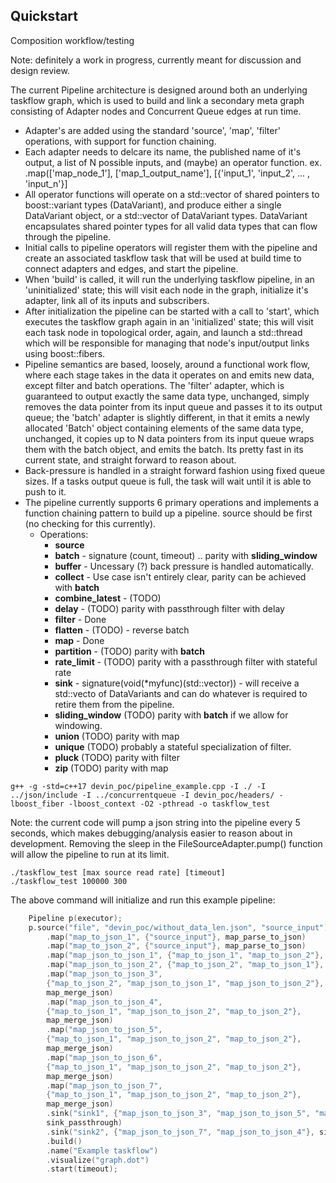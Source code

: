 ## Quickstart

Composition workflow/testing

Note: definitely a work in progress, currently meant for discussion and design review.

The current Pipeline architecture is designed around both an underlying taskflow graph, which is used to build and
    link a secondary meta graph consisting of Adapter nodes and Concurrent Queue edges at run time.

- Adapter's are added using the standard 'source', 'map', 'filter' operations, with support for function chaining.
- Each adapter needs to delcare its name, the published name of it's output, a list of N possible inputs, and (maybe)
  an operator function.
  ex. .map(\['map_node_1'\], \['map_1_output_name'\], \[{'input_1', 'input_2', ... , 'input_n'}\]
- All operator functions will operate on a std::vector of shared pointers to boost::variant types (DataVariant), and
  produce either a single DataVariant object, or a std::vector of DataVariant types. DataVariant encapsulates 
  shared pointer types for all valid data types that can flow through the pipeline.
- Initial calls to pipeline operators will register them with the pipeline and create an associated taskflow task that
  will be used at build time to connect adapters and edges, and start the pipeline.
- When 'build' is called, it will run the underlying taskflow pipeline, in an 'uninitialized' state; this will visit
  each node in the graph, initialize it's adapter, link all of its inputs and subscribers.
- After initialization the pipeline can be started with a call to 'start', which executes the taskflow graph again in
  an 'initialized' state; this will visit each task node in topological order, again, and launch a std::thread
  which will be responsible for managing that node's input/output links using boost::fibers.
- Pipeline semantics are based, loosely, around a functional work flow, where each stage takes in the data it operates
   on and emits new data, except filter and batch operations. The 'filter' adapter, which is guaranteed 
   to output exactly the same data type, unchanged, simply removes the data pointer from its input queue and passes
   it to its output queue; the 'batch' adapter is slightly different, in that it emits a newly allocated 'Batch'
   object containing elements of the same data type, unchanged, it copies up to N data pointers from its input queue
   wraps them with the batch object, and emits the batch. Its pretty fast in its current state, and straight 
   forward to reason about.
- Back-pressure is handled in a straight forward fashion using fixed queue sizes. If a tasks output queue is full, the
  task will wait until it is able to push to it.
- The pipeline currently supports 6 primary operations and implements a function chaining pattern to build up a pipeline.
  source should be first (no checking for this currently).
    - Operations:
        - **source** 
        - **batch** - signature (count, timeout) .. parity with **sliding_window**
        - **buffer** - Uncessary (?) back pressure is handled automatically.
        - **collect** - Use case isn't entirely clear, parity can be achieved with **batch**
        - **combine_latest** - (TODO)
        - **delay** - (TODO) parity with passthrough filter with delay
        - **filter** - Done
        - **flatten** - (TODO) - reverse batch
        - **map** - Done
        - **partition** - (TODO) parity with **batch**
        - **rate_limit** - (TODO) parity with a passthrough filter with stateful rate 
        - **sink** - signature(void(\*myfunc)(std::vector<DataVariant>)) - will receive a std::vecto of DataVariants
          and can do whatever is required to retire them from the pipeline.
        - **sliding_window** (TODO) parity with **batch** if we allow for windowing.
        - **union** (TODO) parity with map
        - **unique** (TODO) probably a stateful specialization of filter.
        - **pluck** (TODO) parity with filter
        - **zip** (TODO) parity with map

```
g++ -g -std=c++17 devin_poc/pipeline_example.cpp -I ./ -I ../json/include -I ../concurrentqueue -I devin_poc/headers/ -lboost_fiber -lboost_context -O2 -pthread -o taskflow_test
```

Note: the current code will pump a json string into the pipeline every 5 seconds, which makes debugging/analysis easier
to reason about in development. Removing the sleep in the FileSourceAdapter.pump() function will allow the pipeline to
run at its limit.
```
./taskflow_test [max source read rate] [timeout]
./taskflow_test 100000 300
```

The above command will initialize and run this example pipeline:

```c++
    Pipeline p(executor);
    p.source("file", "devin_poc/without_data_len.json", "source_input")
        .map("map_to_json_1", {"source_input"}, map_parse_to_json)
        .map("map_to_json_2", {"source_input"}, map_parse_to_json)
        .map("map_json_to_json_1", {"map_to_json_1", "map_to_json_2"}, map_merge_json)
        .map("map_json_to_json_2", {"map_to_json_2", "map_to_json_1"}, map_merge_json)
        .map("map_json_to_json_3",
        {"map_to_json_2", "map_json_to_json_1", "map_json_to_json_2"},
        map_merge_json)
        .map("map_json_to_json_4",
        {"map_to_json_1", "map_json_to_json_2", "map_to_json_2"},
        map_merge_json)
        .map("map_json_to_json_5",
        {"map_to_json_1", "map_json_to_json_2", "map_to_json_2"},
        map_merge_json)
        .map("map_json_to_json_6",
        {"map_to_json_1", "map_json_to_json_2", "map_to_json_2"},
        map_merge_json)
        .map("map_json_to_json_7",
        {"map_to_json_1", "map_json_to_json_2", "map_to_json_2"},
        map_merge_json)
        .sink("sink1", {"map_json_to_json_3", "map_json_to_json_5", "map_json_to_json_6"},
        sink_passthrough)
        .sink("sink2", {"map_json_to_json_7", "map_json_to_json_4"}, sink_passthrough)
        .build()
        .name("Example taskflow")
        .visualize("graph.dot")
        .start(timeout);
```